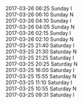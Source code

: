 2017-03-26 06:25 Sunday  I  
2017-03-26 06:10 Sunday  N  
2017-03-26 04:10 Sunday  I  
2017-03-26 04:05 Sunday  N  
2017-03-26 02:15 Sunday  I  
2017-03-26 02:10 Sunday  N  
2017-03-25 21:40 Saturday  I  
2017-03-25 21:30 Saturday  N  
2017-03-25 21:25 Saturday  I  
2017-03-25 20:25 Saturday  N  
2017-03-25 16:00 Saturday  I  
2017-03-25 15:55 Saturday  N  
2017-03-25 11:10 Saturday  I  
2017-03-25 10:55 Saturday  N  
2017-03-25 09:31 Saturday  I  
